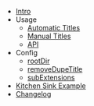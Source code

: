 
* [Intro](/intro.md)
* Usage
  * [Automatic Titles](usage/automatic-titles.md)
  * [Manual Titles](usage/manual-titles.md)
  * [API](usage/api.md)
* Config
  * [rootDir](config/rootDir.md)
  * [removeDupeTitle](config/removeDupeTitle.md)
  * [subExtensions](config/subExtensions.md)
* [Kitchen Sink Example](kitchen-sink-example.md)
* [Changelog](https://github.com/parachutehome/create-title.macro/blob/master/CHANGELOG.md)
